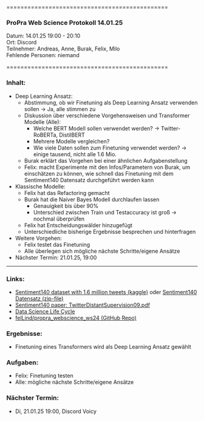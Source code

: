 
==============================================

### ProPra Web Science Protokoll 14.01.25

Datum: 14.01.25 19:00 - 20:10  
Ort: Discord  
Teilnehmer: Andreas, Anne, Burak, Felix, Milo  
Fehlende Personen: niemand

==============================================


### Inhalt:
- Deep Learning Ansatz:
	- Abstimmung, ob wir Finetuning als Deep Learning Ansatz verwenden sollen -> Ja, alle stimmen zu
	- Diskussion über verschiedene Vorgehensweisen und Transformer Modelle (Alle):
		- Welche BERT Modell sollen verwendet werden? -> Twitter-RoBERTa, DistilBERT
		- Mehrere Modelle vergleichen? 
		- Wie viele Daten sollen zum Finetuning verwendet werden? -> einige tausend, nicht alle 1.6 Mio.
	- Burak erklärt das Vorgehen bei einer ähnlichen Aufgabenstellung
	- Felix: macht Experimente mit den Infos/Parametern von Burak, um einschätzen zu können, wie schnell das Finetuning mit dem Sentiment140 Datensatz durchgeführt werden kann
- Klassische Modelle:
	- Felix hat das Refactoring gemacht
	- Burak hat die Naiver Bayes Modell durchlaufen lassen 
		- Genauigkeit bis über 90%
		- Unterschied zwischen Train und Testaccuracy ist groß
		-> nochmal überprüfen
	- Felix hat Entscheidungswälder hinzugefügt
	- Unterschiedliche bisherige Ergebnisse besprechen und hinterfragen
- Weitere Vorgehen:
	- Felix testet das Finetuning
	- Alle überlegen sich mögliche nächste Schritte/eigene Ansätze
- Nächster Termin: 21.01.25, 19:00



---------------------------------------------


### Links:
- [Sentiment140 dataset with 1.6 million tweets (kaggle)](https://www.kaggle.com/datasets/kazanova/sentiment140/code?datasetId=2477&sortBy=commentCount) oder [Sentiment140 Datensatz (zip-file)](https://cs.stanford.edu/people/alecmgo/trainingandtestdata.zip)
- [Sentiment140 paper: TwitterDistantSupervision09.pdf](https://www-cs.stanford.edu/people/alecmgo/papers/TwitterDistantSupervision09.pdf)
- [Data Science Life Cycle](Data_Science_Life_Cycle.png)
- [felLind/propra_webscience_ws24 (GitHub Repo)](https://github.com/felLind/propra_webscience_ws24/tree/main)

### Ergebnisse:
- Finetuning eines Transformers wird als Deep Learning Ansatz gewählt

### Aufgaben:
- Felix: Finetuning testen
- Alle: mögliche nächste Schritte/eigene Ansätze 

### Nächster Termin: 
- Di, 21.01.25 19:00, Discord Voicy

